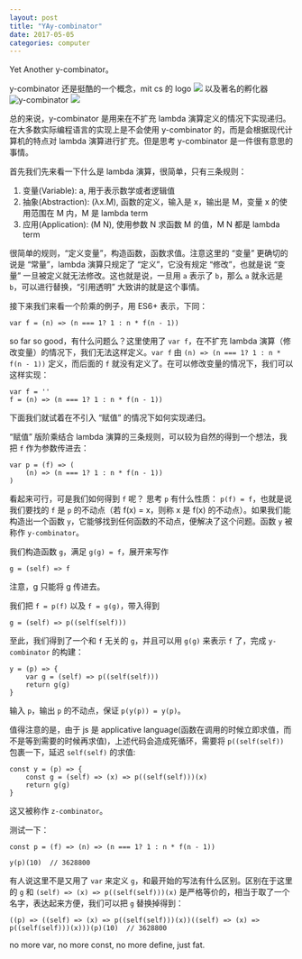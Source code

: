 ```yaml
---
layout: post
title: "YAy-combinator"
date: 2017-05-05
categories: computer
---
```


Yet Another y-combinator。

y-combinator 还是挺酷的一个概念，mit cs 的 logo ![](https://encrypted-tbn1.gstatic.com/images?q=tbn:ANd9GcRiGfnbNBMtdIo1jN-T1IAAasnkoEm4QBeWaHNM335jCGnoeuvI9A) 以及著名的孵化器 ![y-combinator](http://www.ycombinator.com/) ![](http://www.ycombinator.com/images/ycombinator-logo-fb889e2e.png)

总的来说，y-combinator 是用来在不扩充 lambda 演算定义的情况下实现递归。在大多数实际编程语言的实现上是不会使用 y-combinator 的，而是会根据现代计算机的特点对 lambda 演算进行扩充。但是思考 y-combinator 是一件很有意思的事情。

首先我们先来看一下什么是 lambda 演算，很简单，只有三条规则：
1. 变量(Variable): a, 用于表示数学或者逻辑值
2. 抽象(Abstraction): (λx.M), 函数的定义，输入是 x，输出是 M，变量 x 的使用范围在 M 内，M 是 lambda term
3. 应用(Application): (M N), 使用参数 N 求函数 M 的值，M N 都是 lambda term

很简单的规则，“定义变量”，构造函数，函数求值。注意这里的 “变量” 更确切的说是 “常量”，lambda 演算只规定了 “定义”，它没有规定 “修改”，也就是说 “变量” 一旦被定义就无法修改。这也就是说，一旦用 `a` 表示了 `b`，那么 `a` 就永远是 `b`，可以进行替换，“引用透明” 大致讲的就是这个事情。

接下来我们来看一个阶乘的例子，用 ES6+ 表示，下同：

```
var f = (n) => (n === 1? 1 : n * f(n - 1)) 
```

so far so good，有什么问题么？这里使用了 `var f`，在不扩充 lambda 演算（修改变量）的情况下，我们无法这样定义。`var f` 由 `(n) => (n === 1? 1 : n * f(n - 1))` 定义，而后面的 `f` 就没有定义了。在可以修改变量的情况下，我们可以这样实现：
```
var f = ''
f = (n) => (n === 1? 1 : n * f(n - 1))
```
下面我们就试着在不引入 “赋值” 的情况下如何实现递归。

“赋值” 版阶乘结合 lambda 演算的三条规则，可以较为自然的得到一个想法，我把 `f` 作为参数传进去：
```
var p = (f) => (
    (n) => (n === 1? 1 : n * f(n - 1))
)
```
看起来可行，可是我们如何得到 `f` 呢？ 思考 `p` 有什么性质： `p(f) = f`，也就是说我们要找的 `f` 是 `p` 的不动点（若 f(x) = x，则称 x 是 f(x) 的不动点）。如果我们能构造出一个函数 `y`，它能够找到任何函数的不动点，便解决了这个问题。函数 `y` 被称作 `y-combinator`。

我们构造函数 `g`，满足 `g(g) = f`，展开来写作
```
g = (self) => f
```
注意，g 只能将 g 传进去。

我们把 `f = p(f)` 以及 `f = g(g)`，带入得到

```
g = (self) => p((self(self)))
```

至此，我们得到了一个和 `f` 无关的 `g`，并且可以用 `g(g)` 来表示 `f` 了，完成 `y-combinator` 的构建：

```
y = (p) => {
	var g = (self) => p((self(self)))
	return g(g)
}
```

输入 `p`，输出 `p` 的不动点，保证 `p(y(p)) = y(p)`。

值得注意的是，由于 js 是 applicative language(函数在调用的时候立即求值，而不是等到需要的时候再求值)，上述代码会造成死循环，需要将 `p((self(self))` 包裹一下，延迟 `self(self)` 的求值:

```
const y = (p) => {
	const g = (self) => (x) => p((self(self)))(x)
	return g(g)
}
```

这又被称作 `z-combinator`。

测试一下：
```
const p = (f) => (n) => (n === 1? 1 : n * f(n - 1))

y(p)(10)  // 3628800
``` 

有人说这里不是又用了 `var` 来定义 `g`，和最开始的写法有什么区别。区别在于这里的 `g` 和 `(self) => (x) => p((self(self)))(x)` 是严格等价的，相当于取了一个名字，表达起来方便，我们可以把 `g` 替换掉得到：

```
((p) => ((self) => (x) => p((self(self)))(x))((self) => (x) => p((self(self)))(x)))(p)(10)  // 3628800
```
 
no more var, no more const, no more define, just fat.

